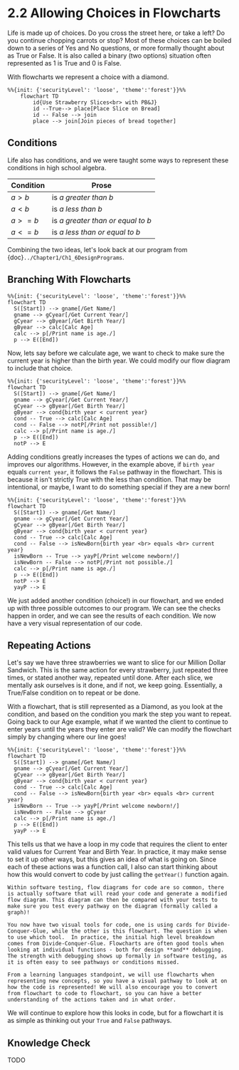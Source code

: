 # 2.2 Allowing Choices in Flowcharts

Life is made up of choices. Do you cross the street here, or take a left? Do you continue chopping carrots or stop? Most of these choices can be boiled down to a series of Yes and No questions, or more formally thought about as True or False. It is also called a binary (two options) situation often represented as 1 is True and 0 is False. 

With flowcharts we represent a choice with a diamond.

```{mermaid}
%%{init: {'securityLevel': 'loose', 'theme':'forest'}}%%
    flowchart TD
        id{Use Strawberry Slices<br> with PB&J}
        id --True--> place[Place Slice on Bread]
        id -- False --> join
        place --> join[Join pieces of bread together]
```

## Conditions
Life also has conditions, and we were taught some ways to represent these conditions in high school algebra. 

| Condition | Prose |
| -- | -- |
| $a >  b$| is $a$ *greater than* $b$ |
| $a < b$ | is $a$ *less than* $b$ |
| $a >= b$  | is $a$ *greater than or equal to* $b$ |
| $a <= b$  | is $a$ *less than or equal to* $b$ |

Combining the two ideas, let's look back at our program from {doc}`../Chapter1/Ch1_6DesignPrograms`.

## Branching With Flowcharts

```{mermaid}
%%{init: {'securityLevel': 'loose', 'theme':'forest'}}%%
flowchart TD
  S([Start]) --> gname[/Get Name/]
  gname --> gCyear[/Get Current Year/]
  gCyear --> gByear[/Get Birth Year/]
  gByear --> calc[Calc Age]
  calc --> p[/Print name is age./]
  p --> E([End])
```

Now, lets say before we calculate age, we want to check to make sure the current year is higher than the birth year. We could modify our flow diagram to include that choice.

```{mermaid}
%%{init: {'securityLevel': 'loose', 'theme':'forest'}}%%
flowchart TD
  S([Start]) --> gname[/Get Name/]
  gname --> gCyear[/Get Current Year/]
  gCyear --> gByear[/Get Birth Year/]
  gByear --> cond{birth year < current year}
  cond -- True --> calc[Calc Age]
  cond -- False --> notP[/Print not possible!/]
  calc --> p[/Print name is age./]
  p --> E([End])
  notP --> E
```

Adding conditions greatly increases the types of actions we can do, and improves our algorithms.  However, in the example above, if `birth year` equals `current year`, it follows the `False` pathway in the flowchart. This is because it isn't strictly True with the less than condition. That may be intentional, or maybe, I want to do something special if they are a new born!


```{mermaid}
%%{init: {'securityLevel': 'loose', 'theme':'forest'}}%%
flowchart TD
  S([Start]) --> gname[/Get Name/]
  gname --> gCyear[/Get Current Year/]
  gCyear --> gByear[/Get Birth Year/]
  gByear --> cond{birth year < current year}
  cond -- True --> calc[Calc Age]
  cond -- False --> isNewBorn{birth year <br> equals <br> current year}
  isNewBorn -- True --> yayP[/Print welcome newborn!/]
  isNewBorn -- False --> notP[/Print not possible./]
  calc --> p[/Print name is age./]
  p --> E([End])
  notP --> E
  yayP --> E
```

We just added another condition (choice!) in our flowchart, and we ended up with three possible outcomes to our program. We can see the checks happen in order, and we can see the results of each condition. We now have a very visual representation of our code. 

## Repeating Actions

Let's say we have three strawberries we want to slice for our Million Dollar Sandwich. This is the same action for every strawberry, just repeated three times, or stated another way, repeated until done. After each slice, we mentally ask ourselves is it done, and if not, we keep going. Essentially, a True/False condition on to repeat or be done. 

With a flowchart, that is still represented as a Diamond, as you look at the condition, and based on the condition you mark the step you want to repeat. Going back to our Age example, what if we wanted the client to continue to enter years until the years they enter are valid? We can modify the flowchart simply by changing where our line goes!

```{mermaid}
%%{init: {'securityLevel': 'loose', 'theme':'forest'}}%%
flowchart TD
  S([Start]) --> gname[/Get Name/]
  gname --> gCyear[/Get Current Year/]
  gCyear --> gByear[/Get Birth Year/]
  gByear --> cond{birth year < current year}
  cond -- True --> calc[Calc Age]
  cond -- False --> isNewBorn{birth year <br> equals <br> current year}
  isNewBorn -- True --> yayP[/Print welcome newborn!/]
  isNewBorn -- False --> gCyear
  calc --> p[/Print name is age./]
  p --> E([End])
  yayP --> E
```

This tells us that we have a loop in my code that requires the client to enter valid values for Current Year and Birth Year. In practice, it may make sense to set it up other ways, but this gives an idea of what is going on. Since each of these actions was a function call, I also can start thinking about how this would convert to code by just calling the `getYear()` function again. 

```{margin} Software Testing
Within software testing, flow diagrams for code are so common, there is actually software that will read your code and generate a modified flow diagram. This diagram can then be compared with your tests to make sure you test every pathway on the diagram (formally called a graph)! 
```

```{important}
You now have two visual tools for code, one is using cards for Divide-Conquer-Glue, while the other is this flowchart. The question is when to use which tool.  In practice, the initial high level breakdown comes from Divide-Conquer-Glue. Flowcharts are often good tools when looking at individual functions - both for design **and** debugging. The strength with debugging shows up formally in software testing, as it is often easy to see pathways or conditions missed. 

From a learning languages standpoint, we will use flowcharts when representing new concepts, so you have a visual pathway to look at on how the code is represented! We will also encourage you to convert from flowchart to code to flowchart, so you can have a better understanding of the actions taken and in what order. 

```


We will continue to explore how this looks in code, but for a flowchart it is as simple as thinking out your `True` and `False` pathways. 



## Knowledge Check

TODO